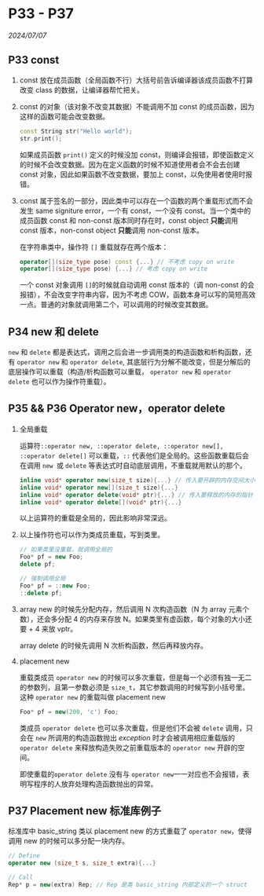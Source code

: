 # P33 - P37

*2024/07/07*

## P33 const

1. const 放在成员函数（全局函数不行）大括号前告诉编译器该成员函数不打算改变 class 的数据，让编译器帮忙把关。

2. const 的对象（该对象不改变其数据）不能调用不加 const 的成员函数，因为这样的函数可能会改变数据。

	```c++
	const String str("Hello world");
	str.print();
	```
	如果成员函数 ```print()``` 定义的时候没加 const，则编译会报错，即使函数定义的时候不会改变数据。因为在定义函数的时候不知道使用者会不会去创建 const 对象，因此如果函数不改变数据，要加上 const，以免使用者使用时报错。

3. const 属于签名的一部分，因此类中可以存在一个函数的两个重载形式而不会发生 same signiture error，一个有 const，一个没有 const。当一个类中的成员函数 const 和 non-const 版本同时存在时，const object **只能**调用 const 版本，non-const object **只能**调用 non-const 版本。

	在字符串类中，操作符 ```[]``` 重载就存在两个版本：
	
	```c++
	operator[](size_type pose) const {...} // 不考虑 copy on write
	operator[](size_type pose) {...} // 考虑 copy on write
	```
	一个 const 对象调用 ```[]```的时候就自动调用 const 版本的（调 non-const 的会报错），不会改变字符串内容，因为不考虑 COW，函数本身可以写的简短高效一点。普通的对象就调用第二个，可以调用的时候改变其数据。

## P34 new 和 delete

```new``` 和 ```delete``` 都是表达式，调用之后会进一步调用类的构造函数和析构函数，还有 ```operator new``` 和 ```operator delete```, 其底层行为分解不能改变，但是分解后的底层操作可以重载（构造/析构函数可以重载， ```operator new``` 和 ```operator delete``` 也可以作为操作符重载）。

	
## P35 && P36 Operator new，operator delete

1. 全局重载
	
	运算符```::operator new, ::operator delete, ::operator new[], ::operator delete[]``` 可以重载，`::` 代表他们是全局的。这些函数重载后会在调用 `new `或 `delete` 等表达式时自动底层调用，不重载就用默认的那个。
	
	```c++
	inline void* operator new(size_t size){...} // 传入要开辟的内存空间大小
	inline void* operator new[](size_t size){...}
	inline void* operator delete(void* ptr){...} // 传入要释放的内存的指针
	inline void* operator delete[](void* ptr){...}
	```
	以上运算符的重载是全局的，因此影响非常深远。

2. 以上操作符也可以作为类成员重载，写到类里。

	```c++
	// 如果类里没重载，就调用全局的
	Foo* pf = new Foo;
	delete pf;
	
	// 强制调用全局
	Foo* pf = ::new Foo;
	::delete pf;
	```
	
3. array new 的时候先分配内存，然后调用 N 次构造函数（N 为 array 元素个数），还会多分配 4 的内存来存放 N。如果类里有虚函数，每个对象的大小还要 + 4 来放 vptr。

	array delete 的时候先调用 N 次析构函数，然后再释放内存。

4. placement new

	重载类成员 `operator new` 的时候可以多次重载，但是每一个必须有独一无二的参数列，且第一参数必须是 `size_t`，其它参数调用的时候写到小括号里。这种 `operator new` 的重载叫做 placement new 

	```c++
	Foo* pf = new(200, 'c') Foo;
	```
	类成员 `operator delete` 也可以多次重载，但是他们不会被 `delete` 调用，只会在 `new` 所调用的构造函数抛出 *exception* 时才会被调用相应重载版的` operator delete` 来释放构造失败之前重载版本的 ```operator new``` 开辟的空间。
	
	即使重载的`operator delete` 没有与 `operator new`一一对应也不会报错，表明写程序的人放弃处理构造函数抛出的异常。

## P37 Placement new 标准库例子

标准库中 basic_string 类以 placement new 的方式重载了 `operator new`，使得调用 new 的时候可以多分配一块内存。

```c++
// Define
operator new (size_t s, size_t extra){...}

// Call
Rep* p = new(extra) Rep; // Rep 是类 basic_string 内部定义的一个 struct
``` 

	

	

	